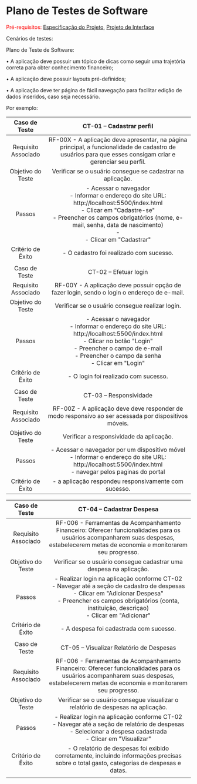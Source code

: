 # Plano de Testes de Software

<span style="color:red">Pré-requisitos: <a href="2-Especificação do Projeto.md"> Especificação do Projeto</a></span>, <a href="3-Projeto de Interface.md"> Projeto de Interface</a>

Cenários de testes: 

Plano de Teste de Software:

• A aplicação deve possuir um tópico de dicas como seguir uma trajetória correta para obter conhecimento financeiro;

• A aplicação deve possuir layouts pré-definidos;

• A aplicação deve ter página de fácil navegação para facilitar edição de dados inseridos, caso seja necessário.

Por exemplo:
 
| **Caso de Teste** 	| **CT-01 – Cadastrar perfil** 	|
|:---:	|:---:	|
|	Requisito Associado 	| RF-00X - A aplicação deve apresentar, na página principal, a funcionalidade de cadastro de usuários para que esses consigam criar e gerenciar seu perfil. |
| Objetivo do Teste 	| Verificar se o usuário consegue se cadastrar na aplicação. |
| Passos 	| - Acessar o navegador <br> - Informar o endereço do site URL: http://localhost:5500/index.html<br> - Clicar em "Cadastre-se" <br> - Preencher os campos obrigatórios (nome, e-mail, senha, data de nascimento) <br> - <br> - Clicar em "Cadastrar" |
|Critério de Êxito | - O cadastro foi realizado com sucesso. |
|  	|  	|
| Caso de Teste 	| CT-02 – Efetuar login	|
|Requisito Associado | RF-00Y	- A aplicação deve possuir opção de fazer login, sendo o login o endereço de e-mail. |
| Objetivo do Teste 	| Verificar se o usuário consegue realizar login. |
| Passos 	| - Acessar o navegador <br> - Informar o endereço do site URL: http://localhost:5500/index.html<br> - Clicar no botão "Login" <br> - Preencher o campo de e-mail <br> - Preencher o campo da senha <br> - Clicar em "Login" |
|Critério de Êxito | - O login foi realizado com sucesso. |
|  	|  	|
| Caso de Teste 	| CT-03 – Responsividade	|
|Requisito Associado | RF-00Z	- A aplicação deve deve responder de modo responsivo ao ser acessada por dispositivos móveis. |
| Objetivo do Teste 	| Verificar a responsividade da aplicação. |
| Passos 	| - Acessar o navegador por um dispositivo móvel <br> - Informar o endereço do site URL: http://localhost:5500/index.html<br> - navegar pelos paginas do portal|
|Critério de Êxito | - a aplicação respondeu responsivamente com  sucesso. |

| **Caso de Teste** 	| **CT-04 – Cadastrar Despesa** 	|
|:---:	|:---:	|
|	Requisito Associado 	| RF-006 - Ferramentas de Acompanhamento Financeiro: Oferecer funcionalidades para os usuários acompanharem suas despesas, estabelecerem metas de economia e monitorarem seu progresso. |
| Objetivo do Teste 	| Verificar se o usuário consegue cadastrar uma despesa na aplicação. |
| Passos 	| - Realizar login na aplicação conforme CT-02 <br> - Navegar até a seção de cadastro de despesas <br> - Clicar em "Adicionar Despesa" <br> - Preencher os campos obrigatórios (conta, instituição, descriçao) <br> - Clicar em "Adicionar" |
|Critério de Êxito | - A despesa foi cadastrada com sucesso. |
|  	|  	|
| Caso de Teste 	| CT-05 – Visualizar Relatório de Despesas	|
|Requisito Associado | RF-006	- Ferramentas de Acompanhamento Financeiro: Oferecer funcionalidades para os usuários acompanharem suas despesas, estabelecerem metas de economia e monitorarem seu progresso. |
| Objetivo do Teste 	| Verificar se o usuário consegue visualizar o relatório de despesas na aplicação. |
| Passos 	| - Realizar login na aplicação conforme CT-02 <br> - Navegar até a seção de relatório de despesas <br> - Selecionar a despesa cadastrada <br> - Clicar em "Visualizar" |
|Critério de Êxito | - O relatório de despesas foi exibido corretamente, incluindo informações precisas sobre o total gasto, categorias de despesas e datas. |
|  	|  	|


